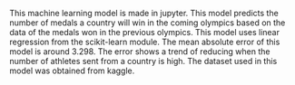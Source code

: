 This machine learning model is made in jupyter. This model predicts the number of medals a country will win in the coming olympics based on the data of the medals won in the previous olympics. This model uses linear regression from the scikit-learn module. The mean absolute error of this model is around 3.298. The error shows a trend of reducing when the number of athletes sent from a country is high. The dataset used in this model was obtained from kaggle.

